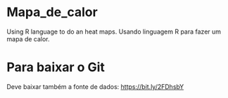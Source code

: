# Mapa_de_calor
Using R language to do an heat maps.
Usando linguagem R para fazer um mapa de calor.

# Para baixar o Git
Deve baixar também a fonte de dados:
https://bit.ly/2FDhsbY
